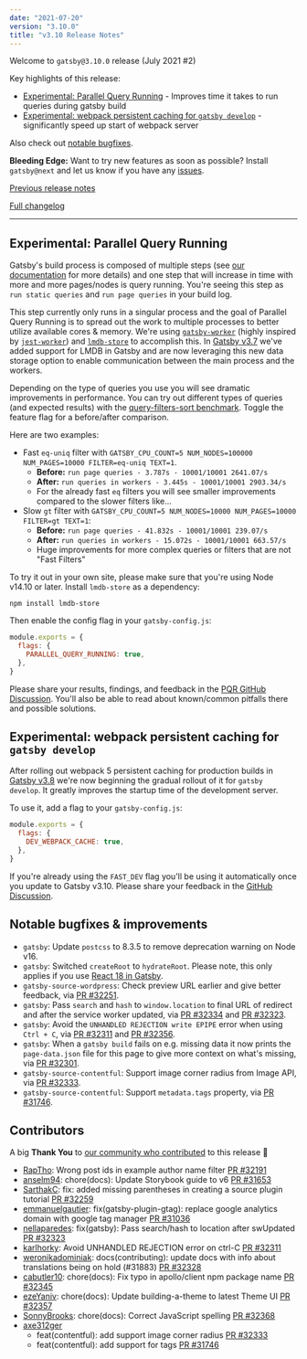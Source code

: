 ```yaml
---
date: "2021-07-20"
version: "3.10.0"
title: "v3.10 Release Notes"
---
```


Welcome to `gatsby@3.10.0` release (July 2021 #2)

Key highlights of this release:

- [Experimental: Parallel Query Running](#experimental-parallel-query-running) - Improves time it takes to run queries during gatsby build
- [Experimental: webpack persistent caching for `gatsby develop`](#experimental-webpack-persistent-caching-for-gatsby-develop) - significantly speed up start of webpack server

Also check out [notable bugfixes](#notable-bugfixes--improvements).

**Bleeding Edge:** Want to try new features as soon as possible? Install `gatsby@next` and let us know
if you have any [issues](https://github.com/gatsbyjs/gatsby/issues).

[Previous release notes](/docs/reference/release-notes/v3.9)

[Full changelog](https://github.com/gatsbyjs/gatsby/compare/gatsby@3.10.0-next.0...gatsby@3.10.0)

---

## Experimental: Parallel Query Running

Gatsby's build process is composed of multiple steps (see [our documentation](/docs/conceptual/overview-of-the-gatsby-build-process/) for more details) and one step that will increase in time with more and more pages/nodes is query running. You're seeing this step as `run static queries` and `run page queries` in your build log.

This step currently only runs in a singular process and the goal of Parallel Query Running is to spread out the work to multiple processes to better utilize available cores & memory. We're using [`gatsby-worker`](https://github.com/gatsbyjs/gatsby/tree/master/packages/gatsby-worker) (highly inspired by [`jest-worker`](https://www.npmjs.com/package/jest-worker)) and [`lmdb-store`](https://www.npmjs.com/package/lmdb-store) to accomplish this. In [Gatsby v3.7](/docs/reference/release-notes/v3.7/#experimental-node-persistence-in-lmdb) we've added support for LMDB in Gatsby and are now leveraging this new data storage option to enable communication between the main process and the workers.

Depending on the type of queries you use you will see dramatic improvements in performance. You can try out different types of queries (and expected results) with the [query-filters-sort benchmark](https://github.com/gatsbyjs/gatsby/tree/master/benchmarks/query-filters-sort). Toggle the feature flag for a before/after comparison.

Here are two examples:

- Fast `eq-uniq` filter with `GATSBY_CPU_COUNT=5 NUM_NODES=100000 NUM_PAGES=10000 FILTER=eq-uniq TEXT=1`.
  - **Before:** `run page queries - 3.787s - 10001/10001 2641.07/s`
  - **After:** `run queries in workers - 3.445s - 10001/10001 2903.34/s`
  - For the already fast `eq` filters you will see smaller improvements compared to the slower filters like...
- Slow `gt` filter with `GATSBY_CPU_COUNT=5 NUM_NODES=10000 NUM_PAGES=10000 FILTER=gt TEXT=1`:
  - **Before:** `run page queries - 41.832s - 10001/10001 239.07/s`
  - **After:** `run queries in workers - 15.072s - 10001/10001 663.57/s`
  - Huge improvements for more complex queries or filters that are not "Fast Filters"

To try it out in your own site, please make sure that you're using Node v14.10 or later. Install `lmdb-store` as a dependency:

```shell
npm install lmdb-store
```

Then enable the config flag in your `gatsby-config.js`:

```js:title=gatsby-config.js
module.exports = {
  flags: {
    PARALLEL_QUERY_RUNNING: true,
  },
}
```

Please share your results, findings, and feedback in the [PQR GitHub Discussion](https://gatsby.dev/pqr-feedback). You'll also be able to read about known/common pitfalls there and possible solutions.

## Experimental: webpack persistent caching for `gatsby develop`

After rolling out webpack 5 persistent caching for production builds in [Gatsby v3.8](/docs/reference/release-notes/v3.8/#webpack-caching) we're now beginning the gradual rollout of it for `gatsby develop`. It greatly improves the startup time of the development server.

To use it, add a flag to your `gatsby-config.js`:

```js:title=gatsby-config.js
module.exports = {
  flags: {
    DEV_WEBPACK_CACHE: true,
  },
}
```

If you're already using the `FAST_DEV` flag you'll be using it automatically once you update to Gatsby v3.10. Please share your feedback in the [GitHub Discussion](https://gatsby.dev/cache-clearing-feedback).

## Notable bugfixes & improvements

- `gatsby`: Update `postcss` to 8.3.5 to remove deprecation warning on Node v16.
- `gatsby`: Switched `createRoot` to `hydrateRoot`. Please note, this only applies if you use [React 18 in Gatsby](https://github.com/gatsbyjs/gatsby/discussions/31943).
- `gatsby-source-wordpress`: Check preview URL earlier and give better feedback, via [PR #32251](https://github.com/gatsbyjs/gatsby/pull/32251).
- `gatsby`: Pass `search` and `hash` to `window.location` to final URL of redirect and after the service worker updated, via [PR #32334](https://github.com/gatsbyjs/gatsby/pull/32334) and [PR #32323](https://github.com/gatsbyjs/gatsby/pull/32323).
- `gatsby`: Avoid the `UNHANDLED REJECTION write EPIPE` error when using `Ctrl + C`, via [PR #32311](https://github.com/gatsbyjs/gatsby/pull/32311) and [PR #32356](https://github.com/gatsbyjs/gatsby/pull/32356).
- `gatsby`: When a `gatsby build` fails on e.g. missing data it now prints the `page-data.json` file for this page to give more context on what's missing, via [PR #32301](https://github.com/gatsbyjs/gatsby/pull/32301).
- `gatsby-source-contentful`: Support image corner radius from Image API, via [PR #32333](https://github.com/gatsbyjs/gatsby/pull/32333).
- `gatsby-source-contentful`: Support `metadata.tags` property, via [PR #31746](https://github.com/gatsbyjs/gatsby/pull/31746).

## Contributors

A big **Thank You** to [our community who contributed](https://github.com/gatsbyjs/gatsby/compare/gatsby@3.10.0-next.0...gatsby@3.10.0) to this release 💜

- [RapTho](https://github.com/RapTho): Wrong post ids in example author name filter [PR #32191](https://github.com/gatsbyjs/gatsby/pull/32191)
- [anselm94](https://github.com/anselm94): chore(docs): Update Storybook guide to v6 [PR #31653](https://github.com/gatsbyjs/gatsby/pull/31653)
- [SarthakC](https://github.com/SarthakC): fix: added missing parentheses in creating a source plugin tutorial [PR #32259](https://github.com/gatsbyjs/gatsby/pull/32259)
- [emmanuelgautier](https://github.com/emmanuelgautier): fix(gatsby-plugin-gtag): replace google analytics domain with google tag manager [PR #31036](https://github.com/gatsbyjs/gatsby/pull/31036)
- [nellaparedes](https://github.com/nellaparedes): fix(gatsby): Pass search/hash to location after swUpdated [PR #32323](https://github.com/gatsbyjs/gatsby/pull/32323)
- [karlhorky](https://github.com/karlhorky): Avoid UNHANDLED REJECTION error on ctrl-C [PR #32311](https://github.com/gatsbyjs/gatsby/pull/32311)
- [weronikadominiak](https://github.com/weronikadominiak): docs(contributing): update docs with info about translations being on hold (#31883) [PR #32328](https://github.com/gatsbyjs/gatsby/pull/32328)
- [cabutler10](https://github.com/cabutler10): chore(docs): Fix typo in apollo/client npm package name [PR #32345](https://github.com/gatsbyjs/gatsby/pull/32345)
- [ezeYaniv](https://github.com/ezeYaniv): chore(docs): Update building-a-theme to latest Theme UI [PR #32357](https://github.com/gatsbyjs/gatsby/pull/32357)
- [SonnyBrooks](https://github.com/SonnyBrooks): chore(docs): Correct JavaScript spelling [PR #32368](https://github.com/gatsbyjs/gatsby/pull/32368)
- [axe312ger](https://github.com/axe312ger)
  - feat(contentful): add support image corner radius [PR #32333](https://github.com/gatsbyjs/gatsby/pull/32333)
  - feat(contentful): add support for tags [PR #31746](https://github.com/gatsbyjs/gatsby/pull/31746)
